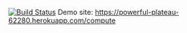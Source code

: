 [![Build Status](https://travis-ci.org/cerenDabbagoglu/myDemoApp.svg?branch=master)](https://travis-ci.org/cerenDabbagoglu/myDemoApp)
Demo site: https://powerful-plateau-62280.herokuapp.com/compute

